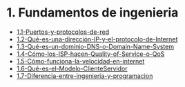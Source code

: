 # 1. Fundamentos de ingenieria


[comment]:STARTING_GENERATED_TOC

* [1.1-Puertos-y-protocolos-de-red](<./content/1.1-Puertos-y-protocolos-de-red.md>)
* [1.2-Qué-es-una-dirección-IP-y-el-protocolo-de-Internet](<./content/1.2-Qué-es-una-dirección-IP-y-el-protocolo-de-Internet.md>)
* [1.3-Qué-es-un-dominio-DNS-o-Domain-Name-System](<./content/1.3-Qué-es-un-dominio-DNS-o-Domain-Name-System.md>)
* [1.4-Cómo-los-ISP-hacen-Quality-of-Service-o-QoS](<./content/1.4-Cómo-los-ISP-hacen-Quality-of-Service-o-QoS.md>)
* [1.5-Cómo-funciona-la-velocidad-en-internet](<./content/1.5-Cómo-funciona-la-velocidad-en-internet.md>)
* [1.6-Qué-es-el-Modelo-ClienteServidor](<./content/1.6-Qué-es-el-Modelo-ClienteServidor.md>)
* [1.7-Diferencia-entre-ingenieria-y-programacion](<./content/1.7-Diferencia-entre-ingenieria-y-programacion.md>)

[comment]:ENDING_GENERATED_TOC
